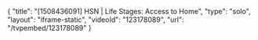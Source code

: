 {
    "title": "[1508436091] HSN | Life Stages: Access to Home",
    "type": "solo",
    "layout": "iframe-static",
    "videoId": "123178089",
    "url": "\/tvpembed\/123178089"
}